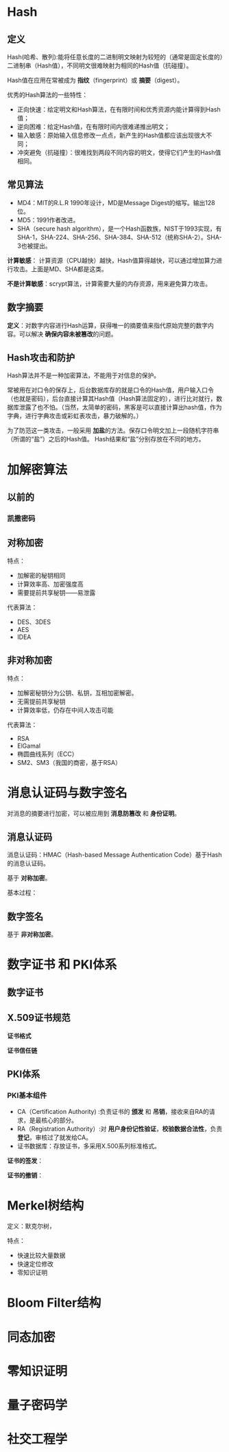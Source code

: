 
# Hash
## 定义
Hash(哈希、散列):能将任意长度的二进制明文映射为较短的（通常是固定长度的）二进制串（Hash值），不同明文很难映射为相同的Hash值（抗碰撞）。

Hash值在应用在常被成为 **指纹**（fingerprint）或 **摘要**（digest）。

优秀的Hash算法的一些特性：
- 正向快速：给定明文和Hash算法，在有限时间和优秀资源内能计算得到Hash值；
- 逆向困难：给定Hash值，在有限时间内很难递推出明文；
- 输入敏感：原始输入信息修改一点点，新产生的Hash值都应该出现很大不同；
- 冲突避免（抗碰撞）：很难找到两段不同内容的明文，使得它们产生的Hash值相同。

## 常见算法
- MD4：MIT的R.L.R 1990年设计，MD是Message Digest的缩写。输出128位。
- MD5：1991作者改进。
- SHA（secure hash algorithm），是一个Hash函数族，NIST于1993实现，有SHA-1，SHA-224、SHA-256、SHA-384、SHA-512（统称SHA-2）。SHA-3也被提出。

 **计算敏感**：
计算资源（CPU越快）越快，Hash值算得越快，可以通过增加算力进行攻击。上面是MD、SHA都是这类。

**不是计算敏感**：scrypt算法，计算需要大量的内存资源，用来避免算力攻击。

## 数字摘要
**定义**：对数字内容进行Hash运算，获得唯一的摘要值来指代原始完整的数字内容。可以解决 **确保内容未被篡改**的问题。

## Hash攻击和防护
Hash算法并不是一种加密算法，不能用于对信息的保护。

常被用在对口令的保存上，后台数据库存的就是口令的Hash值，用户输入口令（也就是密码），后台直接计算其Hash值（Hash算法固定的），进行比对就行，数据库泄露了也不怕。（当然，太简单的密码，黑客是可以直接计算出hash值，作为字典，进行字典攻击或彩虹表攻击，暴力破解的。）

为了防范这一类攻击，一般采用 **加盐**的方法。保存口令明文加上一段随机字符串（所谓的“盐”）之后的Hash值。 Hash结果和“盐”分别存放在不同的地方。

# 加解密算法

## 以前的

### 凯撒密码

## 对称加密
特点：
- 加解密的秘钥相同
- 计算效率高、加密强度高
- 需要提前共享秘钥——易泄露

代表算法：
- DES、3DES
- AES
- IDEA

## 非对称加密
特点：
- 加解密秘钥分为公钥、私钥，互相加密解密。
- 无需提前共享秘钥
- 计算效率低，仍存在中间人攻击可能

代表算法：
- RSA
- ElGamal
- 椭圆曲线系列（ECC）
- SM2、SM3（我国的商密，基于RSA）

# 消息认证码与数字签名
对消息的摘要进行加密，可以被应用到 **消息防篡改** 和 **身份证明**。

## 消息认证码
消息认证码：HMAC（Hash-based Message Authentication Code）基于Hash的消息认证码。

基于 **对称加密**。

基本过程：


## 数字签名

基于 **非对称加密**。

# 数字证书 和 PKI体系

## 数字证书

## X.509证书规范

**证书格式**

**证书信任链**

## PKI体系

### PKI基本组件
- CA（Certification Authority) :负责证书的 **颁发** 和 **吊销**，接收来自RA的请求，是最核心的部分。
- RA（Registration Authority）:对 **用户身份记性验证**，**校验数据合法性**，负责 **登记**，审核过了就发给CA。
- 证书数据库：存放证书，多采用X.500系列标准格式。

**证书的签发**：

**证书的撤销**：

# Merkel树结构

定义：默克尔树，

特点：
- 快速比较大量数据
- 快速定位修改
- 零知识证明

# Bloom Filter结构

# 同态加密

# 零知识证明

# 量子密码学

# 社交工程学
